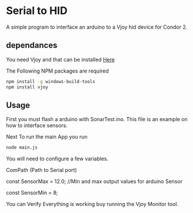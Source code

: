 # Serial to HID
A simple program to interface an arduino to a Vjoy hid device for Condor 2.


## dependances
You need Vjoy and that can be installed [Here](http://vjoystick.sourceforge.net/site/)

The Following NPM packages are required
```bash
npm install -g windows-build-tools
npm install vjoy
```

## Usage
First you must flash a arduino with SonarTest.ino. This file is an example on how to interface sensors.

Next To run the main App you run
```bash
node main.js
```

You will need to configure a few variables.

ComPath (Path to Serial port)

const SensorMax = 12.0; //Min and max output values for arduino Sensor

const SensorMin = 8;

You can Verify Everything is working buy running the Vjoy Monitor tool.
